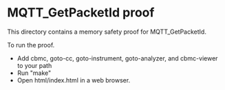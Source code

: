 MQTT_GetPacketId proof
==============

This directory contains a memory safety proof for MQTT_GetPacketId.

To run the proof.
* Add cbmc, goto-cc, goto-instrument, goto-analyzer, and cbmc-viewer
  to your path
* Run "make"
* Open html/index.html in a web browser.
